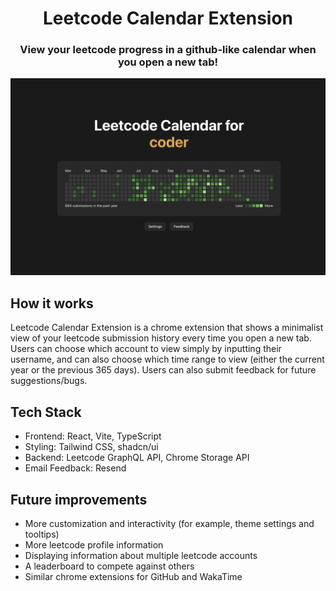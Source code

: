 <h1 align="center">Leetcode Calendar Extension</h1>

<h3 align="center">View your leetcode progress in a github-like calendar when you open a new tab!</h3>

<img src="./public/screenshot.png" />

## How it works

Leetcode Calendar Extension is a chrome extension that shows a minimalist view of your leetcode submission history every time you open a new tab. Users can choose which account to view simply by inputting their username, and can also choose which time range to view (either the current year or the previous 365 days). Users can also submit feedback for future suggestions/bugs.

## Tech Stack

- Frontend: React, Vite, TypeScript
- Styling: Tailwind CSS, shadcn/ui
- Backend: Leetcode GraphQL API, Chrome Storage API
- Email Feedback: Resend

## Future improvements

- More customization and interactivity (for example, theme settings and tooltips)
- More leetcode profile information
- Displaying information about multiple leetcode accounts
- A leaderboard to compete against others
- Similar chrome extensions for GitHub and WakaTime